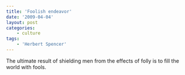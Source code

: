```yaml
---
title: 'Foolish endeavor'
date: '2009-04-04'
layout: post
categories:
    - culture
tags:
    - 'Herbert Spencer'
---
```


The ultimate result of shielding men from the effects of folly is to fill the world with fools.

